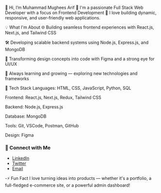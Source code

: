 👋 Hi, I’m Muhammad Mughees Arif
🚀 I'm a passionate Full Stack Web Developer with a focus on Frontend Development
🎯 I love building dynamic, responsive, and user-friendly web applications.

💡 What I'm About
🌐 Building seamless frontend experiences with React.js, Next.js, and Tailwind CSS

🛠 Developing scalable backend systems using Node.js, Express.js, and MongoDB

🎨 Transforming design concepts into code with Figma and a strong eye for UI/UX

🧠 Always learning and growing — exploring new technologies and frameworks

🔧 Tech Stack
Languages: HTML, CSS, JavaScript, Python, SQL

Frontend: React.js, Next.js, Redux, Tailwind CSS

Backend: Node.js, Express.js

Database: MongoDB

Tools: Git, VSCode, Postman, GitHub

Design: Figma
### 🤝 Connect with Me
- [LinkedIn](www.linkedin.com/in/muhammad-mughees-arif-3949a4272)
- [Twitter](https://x.com/Muhamma68634746)
- [Email](mailto:mughees791@gmail.com)

-⚡ Fun Fact
I love turning ideas into products — whether it's a portfolio, a full-fledged e-commerce site, or a powerful admin dashboard!



<!---
mughees7984/mughees7984 is a ✨ special ✨ repository because its `README.md` (this file) appears on your GitHub profile.
You can click the Preview link to take a look at your changes.
--->
